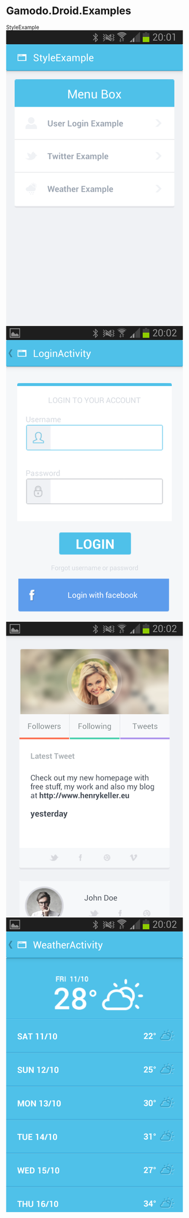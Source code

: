 Gamodo.Droid.Examples
=====================

StyleExample
![Screenshot 1](/screenshots/s1.png) ![Screenshot 2](/screenshots/s2.png) ![Screenshot 3](/screenshots/s3.png) ![Screenshot 4](/screenshots/s4.png)